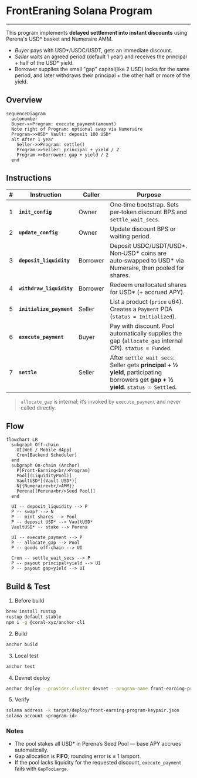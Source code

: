 # FrontEraning Solana Program
---

This program implements **delayed settlement into instant discounts** using Perena's USD* basket and Numeraire AMM.

* *Buyer* pays with USD*/USDC/USDT, gets an immediate discount.
* *Seller* waits an agreed period (default 1 year) and receives the principal + half of the USD* yield.
* Borrower supplies the small "gap" capital(like 2 USD) locks for the same period, and later withdraws their principal + the other half or more of the yield.

## Overview

```mermaid
sequenceDiagram
  autonumber
  Buyer->>Program: execute_payment(amount)
  Note right of Program: optional swap via Numeraire
  Program->>USD* Vault: deposit 100 USD*
  alt After 1 year
    Seller->>Program: settle()
    Program->>Seller: principal + yield / 2
    Program->>Borrower: gap + yield / 2
  end
```

## Instructions

| # | Instruction | Caller | Purpose |
|---|-------------|--------|---------|
| 1 | **`init_config`** | Owner | One‑time bootstrap. Sets per‑token discount BPS and `settle_wait_secs`. |
| 2 | **`update_config`** | Owner | Update discount BPS or waiting period. |
| 3 | **`deposit_liquidity`** | Borrower | Deposit USDC/USDT/USD\*. Non‑USD\* coins are auto‑swapped to USD\* via Numeraire, then pooled for shares. |
| 4 | **`withdraw_liquidity`** | Borrower | Redeem unallocated shares for USD\* (+ accrued APY). |
| 5 | **`initialize_payment`** | Seller | List a product (`price` u64). Creates a `Payment` PDA (`status = Initialized`). |
| 6 | **`execute_payment`** | Buyer | Pay with discount. Pool automatically supplies the gap (`allocate_gap` internal CPI). `status = Funded`. |
| 7 | **`settle`** | Seller | After `settle_wait_secs`: Seller gets **principal + ½ yield**, participating borrowers get **gap + ½ yield**. `status = Settled`. |

> `allocate_gap` is internal; it’s invoked by `execute_payment` and never called directly.


## Flow

```mermaid
flowchart LR
  subgraph Off‑chain
    UI[Web / Mobile dApp]
    Cron[Backend Scheduler]
  end
  subgraph On‑chain (Anchor)
    P[Front‑Earning<br/>Program]
    Pool[(LiquidityPool)]
    VaultUSD*[(Vault USD*)]
    N{{Numeraire<br/>AMM}}
    Perena[[Perena<br/>Seed Pool]]
  end

  UI -- deposit_liquidity --> P
  P -- swap? --> N
  P -- mint shares --> Pool
  P -- deposit USD* --> VaultUSD*
  VaultUSD* -- stake --> Perena

  UI -- execute_payment --> P
  P -- allocate_gap --> Pool
  P -- goods off‑chain --> UI

  Cron -- settle_wait_secs --> P
  P -- payout principal+yield --> UI
  P -- payout gap+yield --> UI
```

## Build & Test

1. Before build

```sh
brew install rustup
rustup default stable
npm i -g @coral-xyz/anchor-cli
```

2. Build

```sh
anchor build
```

3. Local test

```sh
anchor test
```

4. Devnet deploy

```sh
anchor deploy --provider.cluster devnet --program-name front-earning-program
```

5. Verify

```sh
solana address -k target/deploy/front-earning-program-keypair.json
solana account <program-id>
```

### Notes
* The pool stakes all USD\* in Perena’s Seed Pool — base APY accrues automatically.
* Gap allocation is **FIFO**; rounding error is ≤ 1 lamport.
* If the pool lacks liquidity for the requested discount, `execute_payment` fails with `GapTooLarge`.